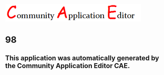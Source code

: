 ![CAE](https://github.com/CAE-Community-Application-Editor/CAE-Deployment-Temp/blob/master/img/logo.png)  

98
===================


This application was automatically generated by the Community Application Editor CAE.  
---------------
